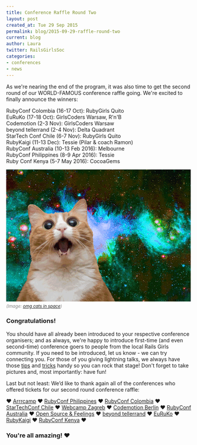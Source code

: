 ```yaml
---
title: Conference Raffle Round Two
layout: post
created_at: Tue 29 Sep 2015
permalink: blog/2015-09-29-raffle-round-two
current: blog
author: Laura
twitter: RailsGirlsSoc
categories: 
- conferences
- news
---
```


As we're nearing the end of the program, it was also time to get the second round of our WORLD-FAMOUS conference raffle going. We're excited to finally announce the winners:

RubyConf Colombia (16-17 Oct): RubyGirls Quito  
EuRuKo (17-18 Oct): GirlsCoders Warsaw, R'n'B  
Codemotion (2-3 Nov): GirlsCoders Warsaw  
beyond tellerrand (2-4 Nov): Delta Quadrant  
StarTech Conf Chile (6-7 Nov): RubyGirls Quito  
RubyKaigi (11-13 Dec): Tessie (Pilar & coach Ramon)  
RubyConf Australia (10-13 Feb 2016): Melbourne  
RubyConf Philippines (8-9 Apr 2016): Tessie  
Ruby Conf Kenya (5-7 May 2016): CocoaGems  

![excitement](/img/blog/2015/round-two-raffle-space-cat.gif)
<br><font color="grey"><small><i>(Image: <a href="http://www.omgcatsinspace.com" target="_blank">omg cats in space</a>)</i></small></font>

### Congratulations!

You should have all already been introduced to your respective conference organisers; and as always, we're happy to introduce first-time (and even second-time) conference goers to people from the local Rails Girls community. If you need to be introduced, let us know - we can try connecting you. For those of you giving lightning talks, we always have those [tips](http://railsgirlssummerofcode.org/blog/talk/) and [tricks](http://railsgirlssummerofcode.org/blog/2014-07-29-talk-tips/) handy so you can rock that stage! Don't forget to take pictures and, most importantly: have fun! 

Last but not least: We’d like to thank again all of the conferences who offered tickets for our second round conference raffle: 

&hearts; [Arrrcamp](http://2015.arrrrcamp.be) &hearts; [RubyConf Philippines](http://rubyconf.ph​) &hearts; [RubyConf Colombia](http://www.rubyconf.co) &hearts; [StarTechConf Chile](http://www.startechconf.com/) &hearts; [Webcamp Zagreb](https://2015.webcampzg.org) &hearts; [Codemotion Berlin](http://berlin2015.codemotionworld.com) &hearts; [RubyConf Australia](http://www.rubyconf.org.au/2016) &hearts; [Open Source & Feelings](http://osfeels.com/) &hearts; [beyond tellerrand](http://www.beyondtellerrand.com/) &hearts; [EuRuKo](http://www.euruko2015.org/) &hearts; [RubyKaigi](http://www.rubykaigi.org/2015) &hearts; [RubyConf Kenya](http://rubyconf.nairuby.org/2015) &hearts;

### You're all amazing! &hearts;